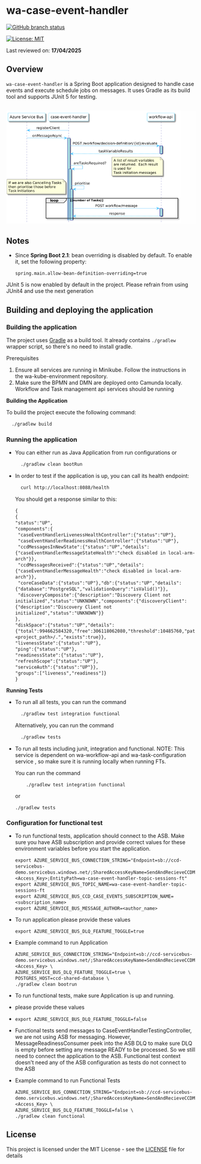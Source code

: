# wa-case-event-handler

[![GitHub branch status](https://img.shields.io/github/checks-status/hmcts/wa-case-event-handler/master?label=Build%20Status)](https://github.com/hmcts/wa-case-event-handler)

[![License: MIT](https://img.shields.io/github/license/hmcts/wa-case-event-handler)](https://opensource.org/licenses/MIT)

Last reviewed on: **17/04/2025**
## Overview

`wa-case-event-handler` is a Spring Boot application designed to handle case events and execute schedule jobs on messages. It uses Gradle as its build tool and supports JUnit 5 for testing.
<!--
    Sequence Diagram Source:
    https://www.plantuml.com/plantuml/uml/XPB1RXCn48RFdQSObGiSGivmWAOjI9MAgDgA-yIUpOxMyInZEqkf-kvuatRfHaYizkJv_8r_ZyzI9ijb6w0LpzYevhN-0aYTn9wCjfXQyZf8t62smhCA_omS7UCZdApCTBZGe8QNpFrTzt0U2jTrbzNErJpReUh9klM-T2qDNqla_rJ9THlJ4ls1UBFwS7bn-HLEuEI6B8kJdcAU7FF-C-RODBII6V3v-yOfqOPNGJOH7SVC1ay0MN9WlAVKuLMKB9H58q3_Lukdgz_56E_OTk8OpqiwHKhrNyynHuaNlAlgHKlH1xOzvxYTSuDQrmGT5jJBdXW8e5Au-3HAyICQRoJbcZT8jG5GoKekouuoeqQeL8L7SuKrlaHB3z5Dfe5gxURxtJqkNnekFJj9DT_2SoDZMetBH_5FIzvHA5KEKBSj9dMcrFqW4re7lkLKGau7_qIGyNXtwRO-5J7sdo5gPZJPj1bM66eCr0Pjlnbtpww4G5OfpiKY-_U8NyYrBnH8mfBOOwC6enrbcWnk3raJSFGuzZewK6-YLkd4S3XAu2R3LOC3uzYJGbAyeEWuXF7DZ_u4kUNuQYlcLXFZcXirHZXw7Qzx1zKUtyQoNRFLe0VTktyCOPh1Su3vHHkdleePHZM0vsdQjGvdTR5imny0
    See: https://plantuml.com/ docs for reference
-->
![img_3.png](case_event_handler.png)
---

## Notes

- Since **Spring Boot 2.1**: bean overriding is disabled by default. To enable it, set the following property:
  ```properties
  spring.main.allow-bean-definition-overriding=true

 JUnit 5 is now enabled by default in the project. Please refrain from using JUnit4 and use the next generation

## Building and deploying the application

### Building the application

The project uses [Gradle](https://gradle.org) as a build tool. It already contains
`./gradlew` wrapper script, so there's no need to install gradle.

Prerequisites
1. Ensure all services are running in Minikube. Follow the instructions in the wa-kube-environment repository.
2. Make sure the BPMN and DMN are deployed onto Camunda locally. Workflow and Task management api services should be running

**Building the Application**

To build the project execute the following command:

```bash
  ./gradlew build
```

### Running the application

- You can either run as Java Application from run configurations or
    ```bash
      ./gradlew clean bootRun
    ```
- In order to test if the application is up, you can call its health endpoint:

    ```bash
      curl http://localhost:8088/health
    ```

  You should get a response similar to this:

    ```
  {
   {
    "status":"UP",
    "components":{
     "caseEventHandlerLivenessHealthController":{"status":"UP"},
     "caseEventHandlerReadinessHealthController":{"status":"UP"},
     "ccdMessagesInNewState":{"status":"UP","details":{"caseEventHandlerMessageStateHealth":"check disabled in local-arm-arch"}},
     "ccdMessagesReceived":{"status":"UP","details":{"caseEventHandlerMessageHealth":"check disabled in local-arm-arch"}},
     "coreCaseData":{"status":"UP"},"db":{"status":"UP","details":{"database":"PostgreSQL","validationQuery":"isValid()"}},
     "discoveryComposite":{"description":"Discovery Client not initialized","status":"UNKNOWN","components":{"discoveryClient":{"description":"Discovery Client not initialized","status":"UNKNOWN"}}
   },
    "diskSpace":{"status":"UP","details":{"total":994662584320,"free":306118062080,"threshold":10485760,"path":"<project_path>/.","exists":true}},
    "livenessState":{"status":"UP"},
    "ping":{"status":"UP"},
    "readinessState":{"status":"UP"},
    "refreshScope":{"status":"UP"},
    "serviceAuth":{"status":"UP"}},
    "groups":["liveness","readiness"]}
  }
  ```
**Running Tests**
- To run all all tests, you can run the command
    ```bash
      ./gradlew test integration functional
    ```
  Alternatively, you can run the command
    ```bash
      ./gradlew tests
    ```

- To run all tests including junit, integration and functional.
  NOTE: This service is dependent on wa-workflow-api and wa-task-configuration service , so make sure it is running locally when running FTs.

  You can run the command
   ```
       ./gradlew test integration functional
   ```
  or
  ```
  ./gradlew tests
  ```

### Configuration for functional test
- To run functional tests, application should connect to the ASB. Make sure you have ASB subscription and provide
  correct values for these environment variables before you start the application.
  ```
  export AZURE_SERVICE_BUS_CONNECTION_STRING="Endpoint=sb://ccd-servicebus-demo.servicebus.windows.net/;SharedAccessKeyName=SendAndRecieveCCDMessage;SharedAccessKey=<Access_Key>;EntityPath=wa-case-event-handler-topic-sessions-ft"
  export AZURE_SERVICE_BUS_TOPIC_NAME=wa-case-event-handler-topic-sessions-ft
  export AZURE_SERVICE_BUS_CCD_CASE_EVENTS_SUBSCRIPTION_NAME=<subscription_name>
  export AZURE_SERVICE_BUS_MESSAGE_AUTHOR=<author_name>
  ```

- To run application please provide these values
  ```
  export AZURE_SERVICE_BUS_DLQ_FEATURE_TOGGLE=true
  ```
- Example command to run Application
  ```
  AZURE_SERVICE_BUS_CONNECTION_STRING="Endpoint=sb://ccd-servicebus-demo.servicebus.windows.net/;SharedAccessKeyName=SendAndRecieveCCDMessage;SharedAccessKey=<Access_Key> \
  AZURE_SERVICE_BUS_DLQ_FEATURE_TOGGLE=true \
  POSTGRES_HOST=ccd-shared-database \
  ./gradlew clean bootrun
  ```
- To run functional tests, make sure Application is up and running.
- please provide these values
- ```
  export AZURE_SERVICE_BUS_DLQ_FEATURE_TOGGLE=false
  ```
- Functional tests send messages to CaseEventHandlerTestingController, we are not using ASB for messaging.
  However, MessageReadinessConsumer peek into the ASB DLQ to make sure DLQ is empty before setting any message READY to
  be processed. So we still need to connect the application to the ASB.
  Functional test context doesn't need any of the ASB configuration as tests do not connect to the ASB


- Example command to run Functional Tests
  ```
  AZURE_SERVICE_BUS_CONNECTION_STRING="Endpoint=sb://ccd-servicebus-demo.servicebus.windows.net/;SharedAccessKeyName=SendAndRecieveCCDMessage;SharedAccessKey=<Access_Key> \
  AZURE_SERVICE_BUS_DLQ_FEATURE_TOGGLE=false \
  ./gradlew clean functional
  ```

## License

This project is licensed under the MIT License - see the [LICENSE](LICENSE) file for details
